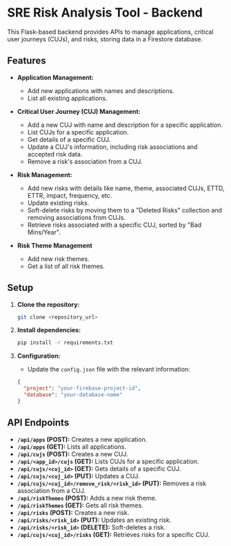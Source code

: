 # SRE Risk Analysis Tool - Backend

This Flask-based backend provides APIs to manage applications, critical user journeys (CUJs), and risks, storing data in a Firestore database.

## Features

*   **Application Management:** 
    *   Add new applications with names and descriptions.
    *   List all existing applications.

*   **Critical User Journey (CUJ) Management:**
    *   Add a new CUJ with name and description for a specific application.
    *   List CUJs for a specific application.
    *   Get details of a specific CUJ.
    *   Update a CUJ's information, including risk associations and accepted risk data.
    *   Remove a risk's association from a CUJ.

*   **Risk Management:**
    *   Add new risks with details like name, theme, associated CUJs, ETTD, ETTR, impact, frequency, etc.
    *   Update existing risks.
    *   Soft-delete risks by moving them to a "Deleted Risks" collection and removing associations from CUJs.
    *   Retrieve risks associated with a specific CUJ, sorted by "Bad Mins/Year".

*   **Risk Theme Management**
    *   Add new risk themes.
    *   Get a list of all risk themes.


## Setup

1.  **Clone the repository:**

    ```bash
    git clone <repository_url> 
    ```

2.  **Install dependencies:**

    ```bash
    pip install -r requirements.txt
    ```

3.  **Configuration:**   

    *   Update the `config.json` file with the relevant information:

    ```json
    {
      "project": "your-firebase-project-id", 
      "database": "your-database-name" 
    }
    ```

## API Endpoints

*   **`/api/apps` (POST):**  Creates a new application.
*   **`/api/apps` (GET):**  Lists all applications.
*   **`/api/cujs` (POST):** Creates a new CUJ.
*   **`/api/<app_id>/cujs` (GET):** Lists CUJs for a specific application.
*   **`/api/cujs/<cuj_id>` (GET):** Gets details of a specific CUJ.
*   **`/api/cujs/<cuj_id>` (PUT):** Updates a CUJ.
*   **`/api/cujs/<cuj_id>/remove_risk/<risk_id>` (PUT):**  Removes a risk association from a CUJ.
*   **`/api/riskThemes` (POST):**  Adds a new risk theme.
*   **`/api/riskThemes` (GET):** Gets all risk themes.
*   **`/api/risks` (POST):**  Creates a new risk.
*   **`/api/risks/<risk_id>` (PUT):**  Updates an existing risk.
*   **`/api/risks/<risk_id>` (DELETE):**  Soft-deletes a risk.
*   **`/api/cujs/<cuj_id>/risks` (GET):** Retrieves risks for a specific CUJ.
